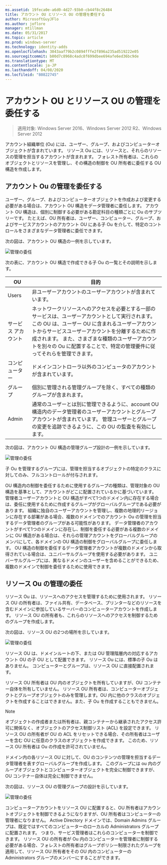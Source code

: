 ```yaml
---
ms.assetid: 19feca0e-a6d0-4d27-93b0-cb44f8c26484
title: アカウント OU とリソース OU の管理を委任する
author: MicrosoftGuyJFlo
ms.author: joflore
manager: mtillman
ms.date: 05/31/2017
ms.topic: article
ms.prod: windows-server
ms.technology: identity-adds
ms.openlocfilehash: 3043aaf79b2c0894fffe2f896a235ad519222e05
ms.sourcegitcommit: b00d7c8968c4adc8f699dbee694afe6ed36bc9de
ms.translationtype: MT
ms.contentlocale: ja-JP
ms.lasthandoff: 04/08/2020
ms.locfileid: "80822745"
---
```

# <a name="delegating-administration-of-account-ous-and-resource-ous"></a>アカウント OU とリソース OU の管理を委任する

>適用対象: Windows Server 2016、Windows Server 2012 R2、Windows Server 2012

アカウント組織単位 (Ou) には、ユーザー、グループ、およびコンピューターオブジェクトが含まれています。 リソース Ou には、リソースと、それらのリソースの管理を担当するアカウントが含まれます。 フォレスト所有者は、これらのオブジェクトとリソースを管理し、その構造の制御を OU 所有者に委任する OU 構造を作成します。  
  
## <a name="delegating-administration-of-account-ous"></a>アカウント Ou の管理を委任する  
ユーザー、グループ、およびコンピューターオブジェクトを作成および変更する必要がある場合は、アカウント OU 構造をデータ管理者に委任します。 アカウント OU 構造は、個別に制御する必要がある勘定科目の種類ごとに Ou のサブツリーです。 たとえば、OU 所有者は、ユーザー、コンピューター、グループ、およびサービスアカウントのアカウント OU にある子 Ou を介して、特定のコントロールをさまざまなデータ管理者に委任できます。  
  
次の図は、アカウント OU 構造の一例を示しています。  
  
![管理の委任](media/Delegating-Administration-of-Account-OUs-and-Resource-OUs/66d38fbe-e8eb-42d7-abab-9526243bf6d9.gif)  
  
次の表に、アカウント OU 構造で作成できる子 Ou の一覧とその説明を示します。  
  
|OU|目的|  
|------|-----------|  
|Users|非ユーザーアカウントのユーザーアカウントが含まれています。|  
|サービス アカウント|ネットワークリソースへのアクセスを必要とする一部のサービスは、ユーザーアカウントとして実行されます。 この OU は、ユーザー OU に含まれるユーザーアカウントからサービスユーザーアカウントを分離するために作成されます。 また、さまざまな種類のユーザーアカウントを別々の Ou に配置することで、特定の管理要件に従ってそれらを管理できます。|  
|コンピューター|ドメインコントローラ以外のコンピュータのアカウントが含まれています。|  
|グループ|個別に管理される管理グループを除く、すべての種類のグループが含まれます。|  
|Admin|通常のユーザーとは別に管理できるように、account OU 構造内のデータ管理者のユーザーアカウントとグループアカウントが含まれています。 管理ユーザーとグループの変更を追跡できるように、この OU の監査を有効にします。|  
  
次の図は、アカウント OU 構造の管理グループ設計の一例を示しています。  
  
![管理の委任](media/Delegating-Administration-of-Account-OUs-and-Resource-OUs/be2cd2d2-6956-429c-a53a-369e6fe40b2b.gif)  
  
子 Ou を管理するグループには、管理を担当するオブジェクトの特定のクラスに対してのみ、フルコントロールが付与されます。  
  
OU 構造内の制御を委任するために使用するグループの種類は、管理対象の OU 構造を基準として、アカウントがどこに配置されているかに基づいています。 管理者ユーザーアカウントと OU 構造がすべて1つのドメイン内に存在する場合は、委任に使用するために作成するグループがグローバルグループである必要があります。 組織に独自のユーザーアカウントを管理し、複数の地理的リージョンに存在する部署がある場合、複数のドメインでのアカウント Ou の管理を担当するデータ管理者のグループがある可能性があります。 データ管理者のアカウントがすべて1つのドメインに存在し、制御を委任する必要がある複数のドメインに OU 構造がある場合は、それらの管理アカウントをグローバルグループのメンバにして、各ドメインの OU 構造の制御をグローバルグループに委任します。 OU 構造の制御を委任するデータ管理者アカウントが複数のドメインから取得されている場合は、ユニバーサルグループを使用する必要があります。 ユニバーサルグループには、異なるドメインのユーザーを含めることができるため、複数のドメインで制御を委任するために使用できます。  
  
## <a name="delegating-administration-of-resource-ous"></a>リソース Ou の管理の委任  
リソース Ou は、リソースへのアクセスを管理するために使用されます。 リソース OU の所有者は、ファイル共有、データベース、プリンターなどのリソースを含むドメインに参加しているサーバーのコンピューターアカウントを作成します。 リソース OU の所有者も、これらのリソースへのアクセスを制御するためのグループを作成します。  
  
次の図は、リソース OU の2つの場所を示しています。  
  
![管理の委任](media/Delegating-Administration-of-Account-OUs-and-Resource-OUs/6667a5ce-34d6-48a9-9974-b823ba70e2af.gif)  
  
リソース OU は、ドメインルートの下、または OU 管理階層内の対応するアカウント OU の子 OU として配置できます。 リソース Ou には、標準の子 Ou はありません。 コンピューターとグループは、リソース OU に直接配置されます。  
  
リソース OU 所有者は OU 内のオブジェクトを所有していますが、OU コンテナー自体を所有していません。 リソース OU 所有者は、コンピューターオブジェクトとグループオブジェクトのみを管理します。OU 内に他のクラスのオブジェクトを作成することはできません。また、子 Ou を作成することもできません。  
  
> [!NOTE]  
> オブジェクトの作成者または所有者は、親コンテナーから継承されたアクセス許可に関係なく、オブジェクトのアクセス制御リスト (ACL) を設定できます。 リソース OU の所有者が OU の ACL をリセットできる場合、その所有者はユーザーを含む OU に任意のクラスのオブジェクトを作成できます。 このため、リソース OU 所有者は Ou の作成を許可されていません。  
  
ドメイン内の各リソース OU に対して、OU のコンテンツの管理を担当するデータ管理者を表すグローバルグループを作成します。 このグループには ou 内のグループオブジェクトとコンピューターオブジェクトを完全に制御できますが、OU コンテナー自体は完全に制御できません。  
  
次の図は、リソース OU の管理グループの設計を示しています。  
  
![管理の委任](media/Delegating-Administration-of-Account-OUs-and-Resource-OUs/8a3f7714-a3bf-43f7-b999-6070543248b0.gif)  
  
コンピューターアカウントをリソース OU に配置すると、OU 所有者はアカウントオブジェクトを制御できるようになりますが、OU 所有者はコンピューターの管理者になりません。 Active Directory ドメインでは、Domain Admins グループは、既定ではすべてのコンピューターのローカルの Administrators グループに配置されます。 つまり、サービス管理者はこれらのコンピューターを制御できます。 リソース OU の所有者が Ou 内のコンピューターを管理者に制御する必要がある場合、フォレストの所有者はグループポリシー制限されたグループを適用して、リソース OU 所有者をその OU 内のコンピューターの Administrators グループのメンバーにすることができます。  
  


